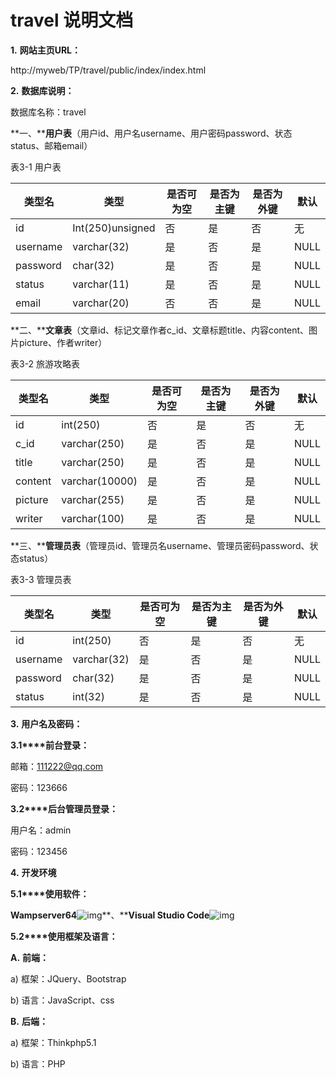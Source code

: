 # travel 说明文档

**1.** **网站主页URL：**

http://myweb/TP/travel/public/index/index.html

**2.** **数据库说明：**

数据库名称：travel

**一、****用户表**（用户id、用户名username、用户密码password、状态status、邮箱email）

表3-1 用户表

| 类型名   | 类型             | 是否可为空 | 是否为主键 | 是否为外键 | 默认 |
| -------- | ---------------- | ---------- | ---------- | ---------- | ---- |
| id       | Int(250)unsigned | 否         | 是         | 否         | 无   |
| username | varchar(32)      | 是         | 否         | 是         | NULL |
| password | char(32)         | 是         | 否         | 是         | NULL |
| status   | varchar(11)      | 是         | 否         | 是         | NULL |
| email    | varchar(20)      | 否         | 否         | 是         | NULL |

**二、****文章表**（文章id、标记文章作者c_id、文章标题title、内容content、图片picture、作者writer）

表3-2 旅游攻略表

| 类型名  | 类型           | 是否可为空 | 是否为主键 | 是否为外键 | 默认 |
| ------- | -------------- | ---------- | ---------- | ---------- | ---- |
| id      | int(250)       | 否         | 是         | 否         | 无   |
| c_id    | varchar(250)   | 是         | 否         | 是         | NULL |
| title   | varchar(250)   | 是         | 否         | 是         | NULL |
| content | varchar(10000) | 是         | 否         | 是         | NULL |
| picture | varchar(255)   | 是         | 否         | 是         | NULL |
| writer  | varchar(100)   | 是         | 否         | 是         | NULL |

**三、****管理员表**（管理员id、管理员名username、管理员密码password、状态status）

表3-3 管理员表

| 类型名   | 类型        | 是否可为空 | 是否为主键 | 是否为外键 | 默认 |
| -------- | ----------- | ---------- | ---------- | ---------- | ---- |
| id       | int(250)    | 否         | 是         | 否         | 无   |
| username | varchar(32) | 是         | 否         | 是         | NULL |
| password | char(32)    | 是         | 否         | 是         | NULL |
| status   | int(32)     | 是         | 否         | 是         | NULL |

 

**3.** **用户名及密码：**

**3.1****前台登录：**

邮箱：111222@qq.com

密码：123666

**3.2****后台管理员登录：**

用户名：admin

密码：123456

**4.**   **开发环境**

**5.1****使用软件：**

**Wampserver64**![img](file:///C:/Users/hx/AppData/Local/Temp/msohtmlclip1/01/clip_image002.jpg)**、****Visual Studio Code**![img](file:///C:/Users/hx/AppData/Local/Temp/msohtmlclip1/01/clip_image004.jpg)

 

**5.2****使用框架及语言：**

**A.**   **前端：**

a)   框架：JQuery、Bootstrap

b)   语言：JavaScript、css

**B.**   **后端：**

a)   框架：Thinkphp5.1

b)   语言：PHP

 
